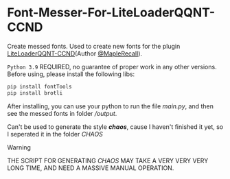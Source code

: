 # Font-Messer-For-LiteLoaderQQNT-CCND

Create messed fonts. Used to create new fonts for the plugin [LiteLoaderQQNT-CCND](https://github.com/MapleRecall/LiteLoaderQQNT-CCND)(Author [@MapleRecall](https://github.com/MapleRecall)).

`Python 3.9` REQUIRED, no guarantee of proper work in any other versions. Before using, please install the following libs:

```python
pip install fontTools
pip install brotli
```
After installing, you can use your python to run the file _main.py_, and then see the messed fonts in folder _/output_.

Can't be used to generate the style ___chaos___, cause I haven't finished it yet, so I seperated it in the folder _CHAOS_

> [!WARNING]
> THE SCRIPT FOR GENERATING _CHAOS_ MAY TAKE A VERY VERY VERY LONG TIME, AND NEED A MASSIVE MANUAL OPERATION.
